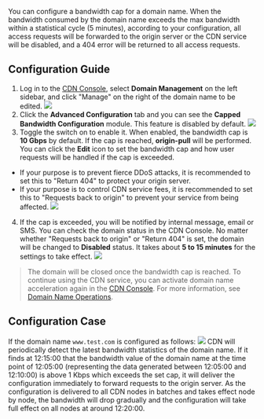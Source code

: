You can configure a bandwidth cap for a domain name. When the bandwidth consumed by the domain name exceeds the max bandwidth within a statistical cycle (5 minutes), according to your configuration, all access requests will be forwarded to the origin server or the CDN service will be disabled, and a 404 error will be returned to all access requests.

## Configuration Guide
1. Log in to the [CDN Console](https://console.cloud.tencent.com/cdn), select **Domain Management** on the left sidebar, and click "Manage" on the right of the domain name to be edited.
![](https://main.qcloudimg.com/raw/01d267691a4f2436662e9412a968743b/limit1.png)
2. Click the **Advanced Configuration** tab and you can see the **Capped Bandwidth Configuration** module. This feature is disabled by default.
![](https://main.qcloudimg.com/raw/e0c8e6e03ae036db38baebb2f2b7c4f9.png)
3. Toggle the switch on to enable it. When enabled, the bandwidth cap is **10 Gbps** by default. If the cap is reached, **origin-pull** will be performed. You can click the **Edit** icon to set the bandwidth cap and how user requests will be handled if the cap is exceeded.
- If your purpose is to prevent fierce DDoS attacks, it is recommended to set this to "Return 404" to protect your origin server.
- If your purpose is to control CDN service fees, it is recommended to set this to "Requests back to origin" to prevent your service from being affected.
![](https://main.qcloudimg.com/raw/205db7101b726c5db4a66895bb02d530.png)
4. If the cap is exceeded, you will be notified by internal message, email or SMS. You can check the domain status in the CDN Console. No matter whether "Requests back to origin" or "Return 404" is set, the domain will be changed to **Disabled** status. It takes about **5 to 15 minutes** for the settings to take effect.
![](https://main.qcloudimg.com/raw/55d11b507196c42184ce19fcc699ca0c/limit2.png)
> The domain will be closed once the bandwidth cap is reached. To continue using the CDN service, you can activate domain name acceleration again in the [CDN Console](https://console.cloud.tencent.com/cdn). For more information, see [Domain Name Operations](https://intl.cloud.tencent.com/doc/product/228/5736).

## Configuration Case
If the domain name `www.test.com` is configured as follows:
![](https://main.qcloudimg.com/raw/c87c2509a0fb13d7d288869b68583c63.png)
CDN will periodically detect the latest bandwidth statistics of the domain name. If it finds at 12:15:00 that the bandwidth value of the domain name at the time point of 12:05:00 (representing the data generated between 12:05:00 and 12:10:00) is above 1 Kbps which exceeds the set cap, it will deliver the configuration immediately to forward requests to the origin server. As the configuration is delivered to all CDN nodes in batches and takes effect node by node, the bandwidth will drop gradually and the configuration will take full effect on all nodes at around 12:20:00.
